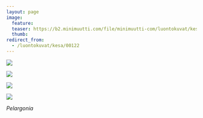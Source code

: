 ```yaml
---
layout: page
image:
  feature:
  teaser: https://b2.minimuutti.com/file/minimuutti-com/luontokuvat/kes%C3%A4/9/DS36536-245px.jpg
  thumb:
redirect_from:
  - /luontokuvat/kesa/00122
---
```


![](https://b2.minimuutti.com/file/minimuutti-com/luontokuvat/kes%C3%A4/9/DS36531-800px.jpg)

![](https://b2.minimuutti.com/file/minimuutti-com/luontokuvat/kes%C3%A4/9/DS36532-800px.jpg)

![](https://b2.minimuutti.com/file/minimuutti-com/luontokuvat/kes%C3%A4/9/DS36533-800px.jpg)

![](https://b2.minimuutti.com/file/minimuutti-com/luontokuvat/kes%C3%A4/9/DS36536-800px.jpg)

*Pelargonia*
